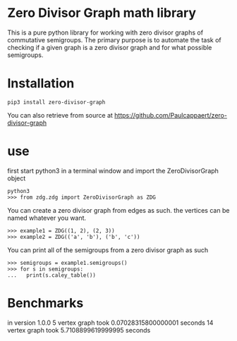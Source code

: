# Zero Divisor Graph math library

This is a pure python library for working with zero divisor graphs of commutative semigroups. The primary purpose is to automate the task of checking if a given graph is a zero divisor graph and for what possible semigroups.

# Installation

```
pip3 install zero-divisor-graph
```

You can also retrieve from source at https://github.com/Paulcappaert/zero-divisor-graph

# use

first start python3 in a terminal window and import the ZeroDivisorGraph object

```
python3
>>> from zdg.zdg import ZeroDivisorGraph as ZDG
```

You can create a zero divisor graph from edges as such. the vertices can be named whatever you want.

```
>>> example1 = ZDG((1, 2), (2, 3))
>>> example2 = ZDG(('a', 'b'), ('b', 'c'))
```

You can print all of the semigroups from a zero divisor graph as such

```
>>> semigroups = example1.semigroups()
>>> for s in semigroups:
...   print(s.caley_table())
```

# Benchmarks

in version 1.0.0
5 vertex graph took 0.07028315800000001 seconds
14 vertex graph took 5.7108899619999995 seconds
